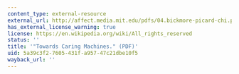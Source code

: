 ```yaml
---
content_type: external-resource
external_url: http://affect.media.mit.edu/pdfs/04.bickmore-picard-chi.pdf
has_external_license_warning: true
license: https://en.wikipedia.org/wiki/All_rights_reserved
status: ''
title: '"Towards Caring Machines." (PDF)'
uid: 5a39c3f2-7605-431f-a957-47c21dbe10f5
wayback_url: ''
---
```

